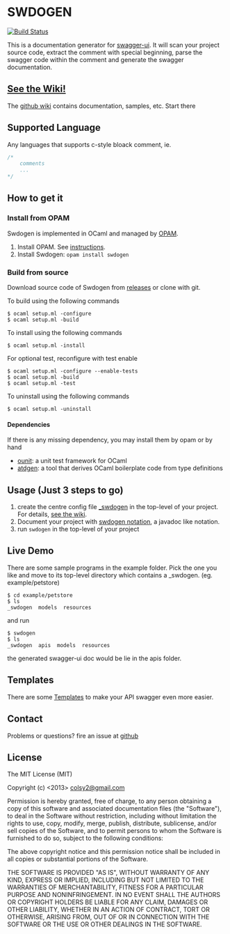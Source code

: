 # SWDOGEN

[![Build Status](https://api.travis-ci.org/cyyuen/swdogen.png)](https://travis-ci.org/cyyuen/swdogen)


This is a documentation generator for [swagger-ui](https://github.com/wordnik/swagger-ui). It will scan your project source code, extract the comment with special beginning, parse the swagger code within the comment and generate the swagger documentation.

## [See the Wiki!](https://github.com/dotcy/swdogen/wiki)

The [github wiki](https://github.com/dotcy/swdogen/wiki) contains documentation, samples, etc.  Start there

## Supported Language

Any languages that supports c-style bloack comment, ie. 

```C
/* 
	comments
	...
*/
```

## How to get it

### Install from OPAM

Swdogen is implemented in OCaml and managed by [OPAM](http://opam.ocaml.org/pkg/swdogen/0.1.0/).

1. Install OPAM. See [instructions](http://opam.ocaml.org/doc/Quick_Install.html).
2. Install Swdogen: `opam install swdogen`

### Build from source

Download source code of Swdogen from [releases](https://github.com/dotcy/swdogen/releases) or clone with git.

To build using the following commands

```text
$ ocaml setup.ml -configure
$ ocaml setup.ml -build
```

To install using the following commands

```text
$ ocaml setup.ml -install
```

For optional test, reconfigure with test enable

```text
$ ocaml setup.ml -configure --enable-tests
$ ocaml setup.ml -build
$ ocaml setup.ml -test
```

To uninstall using the following commands

```shell
$ ocaml setup.ml -uninstall
```

#### Dependencies

If there is any missing dependency, you may install them by opam or by hand 

- [ounit](https://github.com/mlin/ounit): a unit test framework for OCaml
- [atdgen](https://github.com/mjambon/atdgen): a tool that derives OCaml boilerplate code from type definitions

## Usage (Just 3 steps to go)

1. create the centre config file [_swdogen](https://github.com/dotcy/swdogen/wiki/Configuration) in the top-level of your project. For details, [see the wiki](https://github.com/dotcy/swdogen/wiki).
2. Document your project with [swdogen notation](https://github.com/dotcy/swdogen/wiki/Notation), a javadoc like notation.
3. run ```swdogen``` in the top-level of your project

## Live Demo 

There are some sample programs in the example folder. Pick the one you like and move to its top-level directory which contains a _swdogen. (eg. example/petstore)

```
$ cd example/petstore
$ ls
_swdogen  models  resources
``` 

and run

```
$ swdogen
$ ls
_swdogen  apis  models  resources
```

the generated swagger-ui doc would be lie in the apis folder.

## Templates

There are some [Templates](https://github.com/dotcy/swdogen/wiki/Template) to make your API swagger even more easier.

## Contact

Problems or questions? fire an issue at [github](https://github.com/dotcy/swdogen/issues)

## License

The MIT License (MIT)

Copyright (c) <2013> <colsy2@gmail.com>

Permission is hereby granted, free of charge, to any person obtaining a copy
of this software and associated documentation files (the "Software"), to deal
in the Software without restriction, including without limitation the rights
to use, copy, modify, merge, publish, distribute, sublicense, and/or sell
copies of the Software, and to permit persons to whom the Software is
furnished to do so, subject to the following conditions:

The above copyright notice and this permission notice shall be included in
all copies or substantial portions of the Software.

THE SOFTWARE IS PROVIDED "AS IS", WITHOUT WARRANTY OF ANY KIND, EXPRESS OR
IMPLIED, INCLUDING BUT NOT LIMITED TO THE WARRANTIES OF MERCHANTABILITY,
FITNESS FOR A PARTICULAR PURPOSE AND NONINFRINGEMENT. IN NO EVENT SHALL THE
AUTHORS OR COPYRIGHT HOLDERS BE LIABLE FOR ANY CLAIM, DAMAGES OR OTHER
LIABILITY, WHETHER IN AN ACTION OF CONTRACT, TORT OR OTHERWISE, ARISING FROM,
OUT OF OR IN CONNECTION WITH THE SOFTWARE OR THE USE OR OTHER DEALINGS IN
THE SOFTWARE.
